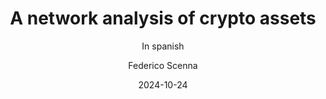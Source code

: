---
author: Federico Scenna
categories:
- workshop
date: "2024-10-24"
date_end: "2024-10-24"
draft: false
event: Workshop Interdisciplinario en “Econometría y Redes Complejas”
event_url: https://iiep.economicas.uba.ar/evento/workshop-interdisciplinario-en-econometria-y-redes-complejas/
excerpt: Here is a talk that I gave at Workshop Interdisciplinario en “Econometría y Redes Complejas” @ UBA Economics Faculty
featured: true
layout: single
links:
- icon: door-open
  icon_pack: fas
  name: Slides
  url: https://docs.google.com/presentation/d/1xQH13Y_tGBxJzH7A1gIJR01USuy0-1IxK-VcfrVP0Q8/edit?usp=sharing
- icon: github
  icon_pack: fab
  name: code
  url: https://github.com/FedeScenna/Crypto_NetworkAnalysis
location: Buenos Aires, Argentina
show_post_time: false
subtitle: In spanish
title: A network analysis of crypto assets
---